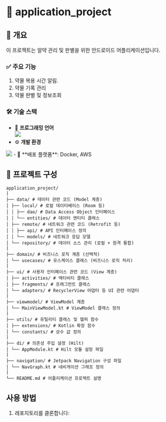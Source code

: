 # 📱 application_project

## 📝 개요
  이 프로젝트는 알약 관리 및 판별을 위한 안드로이드 어플리케이션입니다. 
  
### ✅ 주요 기능
  1. 약물 복용 시간 알림.
  2. 약물 기록 관리
  3. 약물 판별 및 정보조회 

### 🛠️ 기술 스택
- 📖 **프로그래밍 언어**<br>
  <img src="https://img.shields.io/badge/Kotlin-7F52FF?style=for-the-badge&logo=Kotlin&logoColor=white">
-  ⚙️ **개발 환경**<br>
  <img src="https://img.shields.io/badge/Android Studio-3DDC84?style=for-the-badge&logo=Android Studio&logoColor=white">
-  🚀 **배포 플랫폼**: Docker, AWS

## 📂 프로젝트 구성
```plaintext
application_project/
|
├── data/ # 데이터 관련 코드 (Model 계층)
│ ├── local/ # 로컬 데이터베이스 (Room 등)
│ │ ├── dao/ # Data Access Object 인터페이스
│ │ └── entities/ # 데이터 엔티티 클래스
│ ├── remote/ # 네트워크 관련 코드 (Retrofit 등)
│ │ ├── api/ # API 인터페이스 정의
│ │ └── models/ # 네트워크 응답 모델
│ └── repository/ # 데이터 소스 관리 (로컬 + 원격 통합)
|
├── domain/ # 비즈니스 로직 계층 (선택적)
│ └── usecases/ # 유스케이스 클래스 (비즈니스 로직 처리)
|
├── ui/ # 사용자 인터페이스 관련 코드 (View 계층)
│ ├── activities/ # 액티비티 클래스
│ ├── fragments/ # 프래그먼트 클래스
│ └── adapters/ # RecyclerView 어댑터 등 UI 관련 어댑터
|
├── viewmodel/ # ViewModel 계층
│ └── MainViewModel.kt # ViewModel 클래스 정의
|
├── utils/ # 유틸리티 클래스 및 헬퍼 함수
│ ├── extensions/ # Kotlin 확장 함수
│ └── constants/ # 상수 값 정의
|
├── di/ # 의존성 주입 설정 (Hilt)
│ └── AppModule.kt # Hilt 모듈 설정 파일
|
├── navigation/ # Jetpack Navigation 구성 파일
│ └── NavGraph.kt # 네비게이션 그래프 정의
|
└── README.md # 어플리케이션 프로젝트 설명
```


## 사용 방법
1. 레포지토리를 클론합니다:
